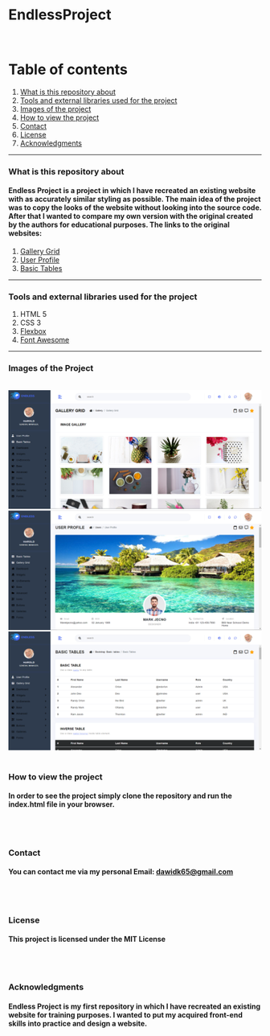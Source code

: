 # EndlessProject
&nbsp;

# Table of contents
1. [What is this repository about](#introduction)
2. [Tools and external libraries used for the project](#tools)
3. [Images of the project](#images)
4. [How to view the project](#installation)
5. [Contact](#Contact)
6. [License](#License)
7. [Acknowledgments](#Acknowledgments)
&nbsp;
---
<a name="introduction"></a>
### What is this repository about

#### Endless Project is a project in which I have recreated an existing website with as accurately similar styling as possible. The main idea of the project was to copy the looks of the website without looking into the source code. After that I wanted to compare my own version with the original created by the authors for educational purposes. The links to the original websites:
1. [Gallery Grid](http://react.pixelstrap.com/endless/gallery/imageGallery#javascript)
2. [User Profile](http://react.pixelstrap.com/endless/users/userProfile#javascript)
3. [Basic Tables](http://react.pixelstrap.com/endless/table/basic#javascript)
&nbsp;
---
<a name="tools"></a>
### Tools and external libraries used for the project
 1. HTML 5
 2. CSS 3
 3. [Flexbox](https://css-tricks.com/snippets/css/a-guide-to-flexbox/)
 4. [Font Awesome](https://fontawesome.com/)
&nbsp;
---
<a name="images"></a>
### Images of the Project
&nbsp;
![](images/1.PNG)
![](images/2.PNG)
![](images/3.PNG)
&nbsp;

<a name="installation"></a>
### How to view the project

#### In order to see the project simply clone the repository and run the index.html file in your browser.
&nbsp;
---

### Contact

#### You can contact me via my personal Email: dawidk65@gmail.com
&nbsp;
---

### License

#### This project is licensed under the MIT License
&nbsp;
---

### Acknowledgments

#### Endless Project is my first repository in which I have recreated an existing website for training purposes. I wanted to put my acquired front-end skills into practice and design a website.
&nbsp;
